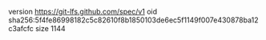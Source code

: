 version https://git-lfs.github.com/spec/v1
oid sha256:5f4fe86998182c5c82610f8b1850103de6ec5f1149f007e430878ba12c3afcfc
size 1144
